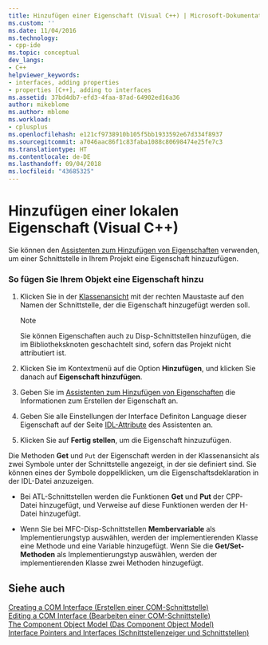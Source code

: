 ```yaml
---
title: Hinzufügen einer Eigenschaft (Visual C++) | Microsoft-Dokumentation
ms.custom: ''
ms.date: 11/04/2016
ms.technology:
- cpp-ide
ms.topic: conceptual
dev_langs:
- C++
helpviewer_keywords:
- interfaces, adding properties
- properties [C++], adding to interfaces
ms.assetid: 37bd4db7-efd3-4faa-87ad-64902ed16a36
author: mikeblome
ms.author: mblome
ms.workload:
- cplusplus
ms.openlocfilehash: e121cf9738910b105f5bb1933592e67d334f8937
ms.sourcegitcommit: a7046aac86f1c83faba1088c80698474e25fe7c3
ms.translationtype: HT
ms.contentlocale: de-DE
ms.lasthandoff: 09/04/2018
ms.locfileid: "43685325"
---
```

# <a name="adding-a-property-visual-c"></a>Hinzufügen einer lokalen Eigenschaft (Visual C++)
Sie können den [Assistenten zum Hinzufügen von Eigenschaften](../ide/names-add-property-wizard.md) verwenden, um einer Schnittstelle in Ihrem Projekt eine Eigenschaft hinzuzufügen.  
  
### <a name="to-add-a-property-to-your-object"></a>So fügen Sie Ihrem Objekt eine Eigenschaft hinzu  
  
1.  Klicken Sie in der [Klassenansicht](/visualstudio/ide/viewing-the-structure-of-code) mit der rechten Maustaste auf den Namen der Schnittstelle, der die Eigenschaft hinzugefügt werden soll.  
  
    > [!NOTE]
    >  Sie können Eigenschaften auch zu Disp-Schnittstellen hinzufügen, die im Bibliotheksknoten geschachtelt sind, sofern das Projekt nicht attributiert ist.  
  
2.  Klicken Sie im Kontextmenü auf die Option **Hinzufügen**, und klicken Sie danach auf **Eigenschaft hinzufügen**.  
  
3.  Geben Sie im [Assistenten zum Hinzufügen von Eigenschaften](../ide/names-add-property-wizard.md) die Informationen zum Erstellen der Eigenschaft an.  
  
4.  Geben Sie alle Einstellungen der Interface Definiton Language dieser Eigenschaft auf der Seite [IDL-Attribute](../ide/idl-attributes-add-property-wizard.md) des Assistenten an.  
  
5.  Klicken Sie auf **Fertig stellen**, um die Eigenschaft hinzuzufügen.  
  
 Die Methoden **Get** und `Put` der Eigenschaft werden in der Klassenansicht als zwei Symbole unter der Schnittstelle angezeigt, in der sie definiert sind. Sie können eines der Symbole doppelklicken, um die Eigenschaftsdeklaration in der IDL-Datei anzuzeigen.  
  
-   Bei ATL-Schnittstellen werden die Funktionen **Get** und **Put** der CPP-Datei hinzugefügt, und Verweise auf diese Funktionen werden der H-Datei hinzugefügt.  
  
-   Wenn Sie bei MFC-Disp-Schnittstellen **Membervariable** als Implementierungstyp auswählen, werden der implementierenden Klasse eine Methode und eine Variable hinzugefügt. Wenn Sie die **Get/Set-Methoden** als Implementierungstyp auswählen, werden der implementierenden Klasse zwei Methoden hinzugefügt.  
  
## <a name="see-also"></a>Siehe auch  
 [Creating a COM Interface (Erstellen einer COM-Schnittstelle)](../ide/creating-a-com-interface-visual-cpp.md)   
 [Editing a COM Interface (Bearbeiten einer COM-Schnittstelle)](../ide/editing-a-com-interface.md)   
 [The Component Object Model (Das Component Object Model)](/windows/desktop/com/the-component-object-model)   
 [Interface Pointers and Interfaces (Schnittstellenzeiger und Schnittstellen)](/windows/desktop/com/interface-pointers-and-interfaces)
